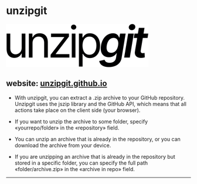 # unzipgit
![unzipgit](https://github.com/unzipgit/unzipgit.github.io/raw/main/images/logo.svg)

website: [unzipgit.github.io](unzipgit.github.io)
--- 
- With unzipgit, you can extract a .zip archive to your GitHub repository. Unzipgit uses the jszip library and the GitHub API, which means that all actions take place on the client side (your browser).

- If you want to unzip the archive to some folder, specify «yourrepo/folder» in the «repository» field.

- You can unzip an archive that is already in the repository, or you can download the archive from your device.

- If you are unzipping an archive that is already in the repository but stored in a specific folder, you can specify the full path «folder/archive.zip» in the «archive in repo» field.
***
